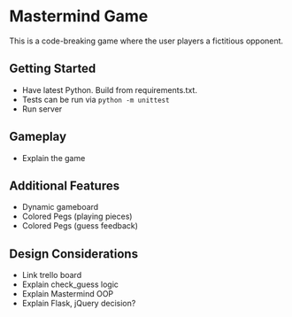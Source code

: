 # Mastermind Game

This is a code-breaking game where the user players a fictitious opponent.

## Getting Started

- Have latest Python. Build from requirements.txt.
- Tests can be run via `python -m unittest`
- Run server

## Gameplay

- Explain the game

## Additional Features

- Dynamic gameboard
- Colored Pegs (playing pieces)
- Colored Pegs (guess feedback)

## Design Considerations

- Link trello board
- Explain check_guess logic
- Explain Mastermind OOP
- Explain Flask, jQuery decision?
